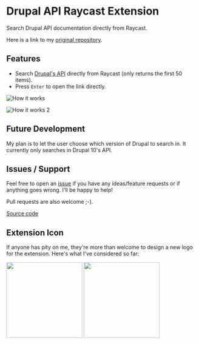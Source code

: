 # Drupal API Raycast Extension

Search Drupal API documentation directly from Raycast.

Here is a link to my [original repository](https://github.com/BossElijah/raycast-extension-drupal-api).

## Features

- Search [Drupal's API](https://api.drupal.org) directly from Raycast (only returns the first 50 items).
- Press `Enter` to open the link directly.

![How it works](/assets/image.png)

![How it works 2](/assets/image-2.png)

## Future Development

My plan is to let the user choose which version of Drupal to search in. It currently only searches in Drupal 10's API.

## Issues / Support

Feel free to open an [issue](https://github.com/BossElijah/raycast-extension-drupal-api/issues/new) if you have any ideas/feature requests or if anything goes wrong.
I'll be happy to help!

Pull requests are also welcome ;-).

[Source code](https://github.com/BossElijah/raycast-extension-drupal-api)

## Extension Icon

If anyone has pity on me, they're more than welcome to design a new logo for the extension. Here's what I've considered so far:

[<img src="/assets/custom-drupal-icon.png" width="200" height="200"/>](/assets/custom-drupal-icon.png)
[<img src="/assets/debugging-drupal.png" width="200" height="200"/>](/assets/debugging-drupal.png)
